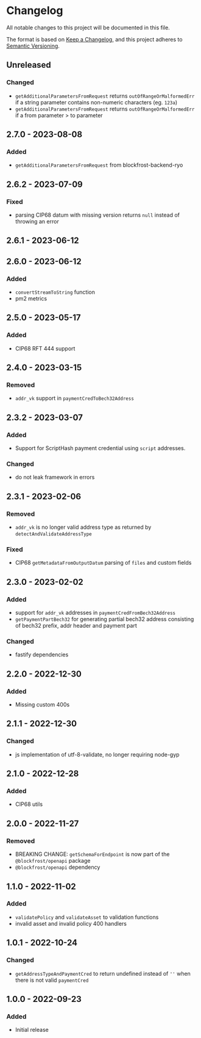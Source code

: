 # Changelog

All notable changes to this project will be documented in this file.

The format is based on [Keep a Changelog](https://keepachangelog.com/en/1.0.0/),
and this project adheres to [Semantic Versioning](https://semver.org/spec/v2.0.0.html).

## Unreleased

### Changed

- `getAdditionalParametersFromRequest` returns `outOfRangeOrMalformedErr` if a string parameter contains non-numeric characters (eg. `123a`)
- `getAdditionalParametersFromRequest` returns `outOfRangeOrMalformedErr` if a from parameter > to parameter

## 2.7.0 - 2023-08-08

### Added

- `getAdditionalParametersFromRequest` from blockfrost-backend-ryo

## 2.6.2 - 2023-07-09

### Fixed

- parsing CIP68 datum with missing version returns `null` instead of throwing an error

## 2.6.1 - 2023-06-12

## 2.6.0 - 2023-06-12

### Added

- `convertStreamToString` function
- pm2 metrics

## 2.5.0 - 2023-05-17

### Added

- CIP68 RFT 444 support

## 2.4.0 - 2023-03-15

### Removed

- `addr_vk` support in `paymentCredToBech32Address`

## 2.3.2 - 2023-03-07

### Added

- Support for ScriptHash payment credential using `script` addresses.

### Changed

- do not leak framework in errors

## 2.3.1 - 2023-02-06

### Removed

- `addr_vk` is no longer valid address type as returned by `detectAndValidateAddressType`

### Fixed

- CIP68 `getMetadataFromOutputDatum` parsing of `files` and custom fields

## 2.3.0 - 2023-02-02

### Added

- support for `addr_vk` addresses in `paymentCredFromBech32Address`
- `getPaymentPartBech32` for generating partial bech32 address consisting of bech32 prefix, addr header and payment part

### Changed

- fastify dependencies

## 2.2.0 - 2022-12-30

### Added

- Missing custom 400s

## 2.1.1 - 2022-12-30

### Changed

- js implementation of utf-8-validate, no longer requiring node-gyp

## 2.1.0 - 2022-12-28

### Added

- CIP68 utils

## 2.0.0 - 2022-11-27

### Removed

- BREAKING CHANGE: `getSchemaForEndpoint` is now part of the `@blockfrost/openapi` package
- `@blockfrost/openapi` dependency

## 1.1.0 - 2022-11-02

### Added

- `validatePolicy` and `validateAsset` to validation functions
- invalid asset and invalid policy 400 handlers

## 1.0.1 - 2022-10-24

### Changed

- `getAddressTypeAndPaymentCred` to return undefined instead of `''` when there is not valid `paymentCred`

## 1.0.0 - 2022-09-23

### Added

- Initial release
